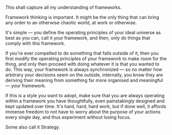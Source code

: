 This shall capture all my understanding of frameworks.

Framework thinking is important. It might be the only thing that can bring any order to an otherwise chaotic world, at work or otherwise.

It's simple — you define the operating principles of your ideal universe as best as you can, call it your framework, and then, only do things that comply with this framework.

If you're ever compelled to do something that falls outside of it, then you first modify the operating principles of your framework to make room for the thing, and only then proceed with doing whatever it is that you wanted to do. This way, your framework is always synchronized — so no matter how arbitrary your decisions seem on the outside, internally, you know they are deriving their meaning from something far more organised and meaningful — your framework. 

If this is a style you want to adopt, make sure that you are always operating within a framework you have thoughtfully, even painstakingly designed and kept updated over time. It's hard, hard, hard work, but if done well, it affords immense freedom to not have to worry about the purpose of your actions every single day, and thus experiment without losing focus.

Some also call it Strategy.